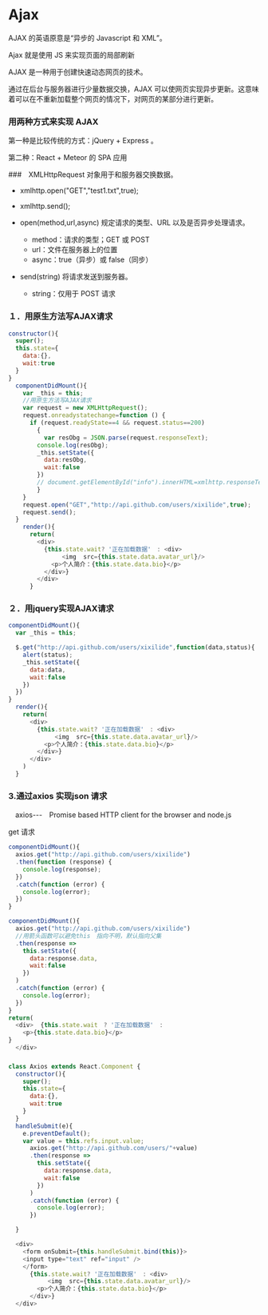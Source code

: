 # Ajax

AJAX 的英语原意是“异步的 Javascript 和 XML”。

Ajax 就是使用 JS 来实现页面的局部刷新

AJAX 是一种用于创建快速动态网页的技术。

通过在后台与服务器进行少量数据交换，AJAX 可以使网页实现异步更新。这意味着可以在不重新加载整个网页的情况下，对网页的某部分进行更新。

### 用两种方式来实现 AJAX

第一种是比较传统的方式：jQuery + Express 。

第二种：React + Meteor 的 SPA 应用

###　XMLHttpRequest 对象用于和服务器交换数据。

- xmlhttp.open("GET","test1.txt",true);
- xmlhttp.send();

- open(method,url,async)	 规定请求的类型、URL 以及是否异步处理请求。
  - method：请求的类型；GET 或 POST
  - url：文件在服务器上的位置
  - async：true（异步）或 false（同步）

- send(string)	将请求发送到服务器。
  - string：仅用于 POST 请求

### １．用原生方法写AJAX请求

```js
constructor(){
  super();
  this.state={
    data:{},
    wait:true
  }
}
  componentDidMount(){
    var _this = this;
    //用原生方法写AJAX请求
    var request = new XMLHttpRequest();
    request.onreadystatechange=function () {
      if (request.readyState==4 && request.status==200)
        {
          var resObg = JSON.parse(request.responseText);
        console.log(resObg);
        _this.setState({
          data:resObg,
          wait:false
        })
        // document.getElementById("info").innerHTML=xmlhttp.responseText;
        }
    }
    request.open("GET","http://api.github.com/users/xixilide",true);
    request.send();
  }
    render(){
      return(
        <div>
          {this.state.wait? '正在加载数据'　: <div>
               <img  src={this.state.data.avatar_url}/>
            <p>个人简介：{this.state.data.bio}</p>
          </div>}
        </div>
      }
```

### ２．用jquery实现AJAX请求

```js
componentDidMount(){
  var _this = this;

  $.get("http://api.github.com/users/xixilide",function(data,status){
    alert(status);
    _this.setState({
      data:data,
      wait:false
    })
  })
}
  render(){
    return(
      <div>
        {this.state.wait? '正在加载数据'　: <div>
             <img  src={this.state.data.avatar_url}/>
          <p>个人简介：{this.state.data.bio}</p>
        </div>}
      </div>
    )
  }
```
### 3.通过axios 实现json 请求

　axios---　Promise based HTTP client for the browser and node.js

get 请求

```js
componentDidMount(){
  axios.get("http://api.github.com/users/xixilide")
  .then(function (response) {
    console.log(response);
  })
  .catch(function (error) {
    console.log(error);
  })
}
```
```js
componentDidMount(){
  axios.get("http://api.github.com/users/xixilide")
  //用箭头函数可以避免this　指向不明，默认指向父集
  .then(response =>
    this.setState({
      data:response.data,
      wait:false
    })
  )
  .catch(function (error) {
    console.log(error);
  })
}
return(
  <div>  {this.state.wait　? '正在加载数据'　:
    <p>{this.state.data.bio}</p>
}
  </div>
```
###
```js
class Axios extends React.Component {
  constructor(){
    super();
    this.state={
      data:{},
      wait:true
    }
  }
  handleSubmit(e){
    e.preventDefault();
    var value = this.refs.input.value;
      axios.get("http://api.github.com/users/"+value)
      .then(response =>
        this.setState({
          data:response.data,
          wait:false
        })
      )
      .catch(function (error) {
        console.log(error);
      })

  }

  <div>
    <form onSubmit={this.handleSubmit.bind(this)}>
    <input type="text" ref="input" />
    </form>
      {this.state.wait? '正在加载数据'　: <div>
           <img  src={this.state.data.avatar_url}/>
        <p>个人简介：{this.state.data.bio}</p>
      </div>}
  </div>
```
